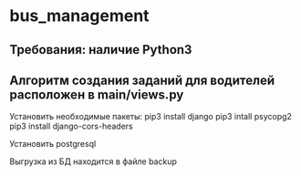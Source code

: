# bus_management
## Требования: наличие Python3
## Алгоритм создания заданий для водителей расположен в main/views.py

Установить необходимые пакеты:
pip3 install django
pip3 intall psycopg2
pip3 install django-cors-headers

Установить postgresql

Выгрузка из БД находится в файле backup
